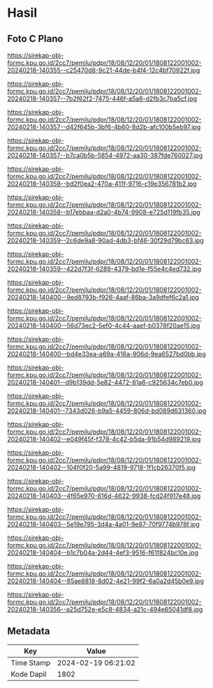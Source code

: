 # Hasil

## Foto C Plano

https://sirekap-obj-formc.kpu.go.id/2cc7/pemilu/pdpr/18/08/12/20/01/1808122001002-20240218-140355--c25470d8-9c21-44de-b4f4-12c4bf70922f.jpg

https://sirekap-obj-formc.kpu.go.id/2cc7/pemilu/pdpr/18/08/12/20/01/1808122001002-20240218-140357--7b2f62f2-7475-446f-a5a6-d2fb3c7ba5cf.jpg

https://sirekap-obj-formc.kpu.go.id/2cc7/pemilu/pdpr/18/08/12/20/01/1808122001002-20240218-140357--d42f645b-3bf6-4b60-8d2b-afc100b5eb97.jpg

https://sirekap-obj-formc.kpu.go.id/2cc7/pemilu/pdpr/18/08/12/20/01/1808122001002-20240218-140357--b7ca0b5b-5854-4972-aa30-387fde760027.jpg

https://sirekap-obj-formc.kpu.go.id/2cc7/pemilu/pdpr/18/08/12/20/01/1808122001002-20240218-140358--bd2f0ea2-470a-411f-9716-c19e356781b2.jpg

https://sirekap-obj-formc.kpu.go.id/2cc7/pemilu/pdpr/18/08/12/20/01/1808122001002-20240218-140358--b17ebbaa-d2a0-4b74-9908-e725d119fb35.jpg

https://sirekap-obj-formc.kpu.go.id/2cc7/pemilu/pdpr/18/08/12/20/01/1808122001002-20240218-140359--2c6de9a8-90ad-4db3-bf46-30f29d79bc63.jpg

https://sirekap-obj-formc.kpu.go.id/2cc7/pemilu/pdpr/18/08/12/20/01/1808122001002-20240218-140359--422d7f3f-6289-4379-bd1e-f55e4c4ed732.jpg

https://sirekap-obj-formc.kpu.go.id/2cc7/pemilu/pdpr/18/08/12/20/01/1808122001002-20240218-140400--9ed8793b-f926-4aaf-86ba-3a9dfef6c2a1.jpg

https://sirekap-obj-formc.kpu.go.id/2cc7/pemilu/pdpr/18/08/12/20/01/1808122001002-20240218-140400--56d73ec2-5ef0-4c44-aaef-b0378f20ae15.jpg

https://sirekap-obj-formc.kpu.go.id/2cc7/pemilu/pdpr/18/08/12/20/01/1808122001002-20240218-140400--bd4e33ea-a69a-416a-906d-9ea6527bd0bb.jpg

https://sirekap-obj-formc.kpu.go.id/2cc7/pemilu/pdpr/18/08/12/20/01/1808122001002-20240218-140401--d9b139dd-5e82-4472-81a6-c925634c7eb0.jpg

https://sirekap-obj-formc.kpu.go.id/2cc7/pemilu/pdpr/18/08/12/20/01/1808122001002-20240218-140401--7343d026-b9a5-4459-806d-bd089d631360.jpg

https://sirekap-obj-formc.kpu.go.id/2cc7/pemilu/pdpr/18/08/12/20/01/1808122001002-20240218-140402--e049f45f-f378-4c42-b5da-91b54d989219.jpg

https://sirekap-obj-formc.kpu.go.id/2cc7/pemilu/pdpr/18/08/12/20/01/1808122001002-20240218-140402--104f0f20-5a99-4819-9718-1f1cb26370f5.jpg

https://sirekap-obj-formc.kpu.go.id/2cc7/pemilu/pdpr/18/08/12/20/01/1808122001002-20240218-140403--4f65e970-616d-4622-9938-fcd24f917e48.jpg

https://sirekap-obj-formc.kpu.go.id/2cc7/pemilu/pdpr/18/08/12/20/01/1808122001002-20240218-140403--5e19e795-3d4a-4a01-9e87-70f9774b978f.jpg

https://sirekap-obj-formc.kpu.go.id/2cc7/pemilu/pdpr/18/08/12/20/01/1808122001002-20240218-140404--b1c7b04a-2d44-4ef3-9516-f61f824bc10e.jpg

https://sirekap-obj-formc.kpu.go.id/2cc7/pemilu/pdpr/18/08/12/20/01/1808122001002-20240218-140404--85ae8818-8d02-4e21-99f2-6a0a2d45b0e9.jpg

https://sirekap-obj-formc.kpu.go.id/2cc7/pemilu/pdpr/18/08/12/20/01/1808122001002-20240218-140356--a25d752e-e5c8-4834-a21c-494e65041df8.jpg


## Metadata

| Key        | Value               |
| ---------- | ------------------- |
| Time Stamp | 2024-02-19 06:21:02 |
| Kode Dapil | 1802                |



